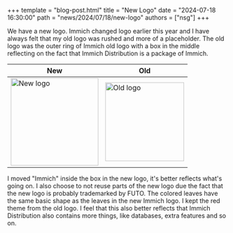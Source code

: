 +++
template = "blog-post.html"
title = "New Logo"
date = "2024-07-18 16:30:00"
path = "news/2024/07/18/new-logo"
authors = ["nsg"]
+++


We have a new logo. Immich changed logo earlier this year and I have always felt that my old logo was rushed and more of a placeholder.
The old logo was the outer ring of Immich old logo with a box in the middle reflecting on the fact that Immich Distribution is a package of Immich.

| New | Old |
|-|-|
| <img src="/assets/immich-dist.png" alt="New logo" style="width: 200px;"> | <img src="/assets/immich-dist-old.png" alt="Old logo" style="width: 180px;"> |

I moved "Immich" inside the box in the new logo, it's better reflects what's going on. I also choose to not reuse parts of the new logo due the fact that the new logo is probably trademarked by FUTO. The colored leaves have the same basic shape as the leaves in the new Immich logo. I kept the red theme from the old logo. I feel that this also better reflects that Immich Distribution also contains more things, like databases, extra features and so on.
